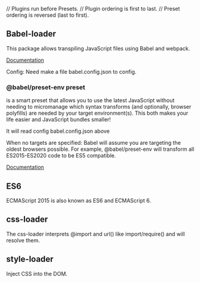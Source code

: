// Plugins run before Presets.
// Plugin ordering is first to last.
// Preset ordering is reversed (last to first).


## Babel-loader

This package allows transpiling JavaScript files using Babel and webpack.

[Documentation](https://babeljs.io/docs/en/babel-preset-env)

Config: Need make a file babel.config.json to config.

### @babel/preset-env preset

is a smart preset that allows you to use the latest JavaScript without needing to micromanage which syntax transforms (and optionally, browser polyfills) are needed by your target environment(s). This both makes your life easier and JavaScript bundles smaller!

It will read config babel.config.json above

When no targets are specified: Babel will assume you are targeting the oldest browsers possible. For example, @babel/preset-env will transform all ES2015-ES2020 code to be ES5 compatible.

[Documentation](https://babeljs.io/docs/en/babel-preset-env)

## ES6

ECMAScript 2015 is also known as ES6 and ECMAScript 6.

## css-loader

The css-loader interprets @import and url() like import/require() and will resolve them.

## style-loader

Inject CSS into the DOM.

